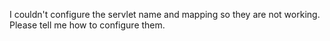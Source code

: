 I couldn't configure the servlet name and mapping so they are not working. Please tell me how to configure them.
